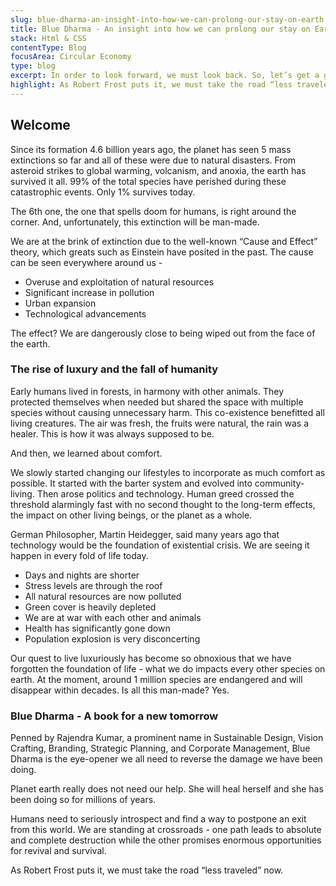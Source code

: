 ```yaml
---
slug: blue-dharma-an-insight-into-how-we-can-prolong-our-stay-on-earth
title: Blue Dharma - An insight into how we can prolong our stay on Earth
stack: Html & CSS
contentType: Blog
focusArea: Circular Economy
type: blog
excerpt: In order to look forward, we must look back. So, let’s get a glimpse of how we got here
highlight: As Robert Frost puts it, we must take the road “less traveled” now.
---
```


## Welcome

Since its formation 4.6 billion years ago, the planet has seen 5 mass extinctions so far and all of these were due to natural disasters. From asteroid strikes to global warming, volcanism, and anoxia, the earth has survived it all. 99% of the total species have perished during these catastrophic events. Only 1% survives today.

The 6th one, the one that spells doom for humans, is right around the corner. And, unfortunately, this extinction will be man-made.

We are at the brink of extinction due to the well-known “Cause and Effect” theory, which greats such as Einstein have posited in the past. The cause can be seen everywhere around us -

- Overuse and exploitation of natural resources
- Significant increase in pollution
- Urban expansion
- Technological advancements

The effect? We are dangerously close to being wiped out from the face of the earth.

### The rise of luxury and the fall of humanity

Early humans lived in forests, in harmony with other animals. They protected themselves when needed but shared the space with multiple species without causing unnecessary harm. This co-existence benefitted all living creatures. The air was fresh, the fruits were natural, the rain was a healer. This is how it was always supposed to be.

And then, we learned about comfort.

We slowly started changing our lifestyles to incorporate as much comfort as possible. It started with the barter system and evolved into community-living. Then arose politics and technology. Human greed crossed the threshold alarmingly fast with no second thought to the long-term effects, the impact on other living beings, or the planet as a whole.

German Philosopher, Martin Heidegger, said many years ago that technology would be the foundation of existential crisis. We are seeing it happen in every fold of life today.

- Days and nights are shorter
- Stress levels are through the roof
- All natural resources are now polluted
- Green cover is heavily depleted
- We are at war with each other and animals
- Health has significantly gone down
- Population explosion is very disconcerting

Our quest to live luxuriously has become so obnoxious that we have forgotten the foundation of life - what we do impacts every other species on earth. At the moment, around 1 million species are endangered and will disappear within decades. Is all this man-made? Yes.

### Blue Dharma - A book for a new tomorrow

Penned by Rajendra Kumar, a prominent name in Sustainable Design, Vision Crafting, Branding, Strategic Planning, and Corporate Management, Blue Dharma is the eye-opener we all need to reverse the damage we have been doing.

Planet earth really does not need our help. She will heal herself and she has been doing so for millions of years.

Humans need to seriously introspect and find a way to postpone an exit from this world. We are standing at crossroads - one path leads to absolute and complete destruction while the other promises enormous opportunities for revival and survival.

As Robert Frost puts it, we must take the road “less traveled” now.
